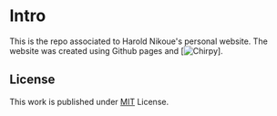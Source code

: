 # Intro 
This is the repo associated to Harold Nikoue's personal website.
The website was created using Github pages and [![Chirpy](https://chirpy.cotes.page/)].

## License

This work is published under [MIT][mit] License.

[gem]: https://rubygems.org/gems/jekyll-theme-chirpy
[chirpy]: https://github.com/cotes2020/jekyll-theme-chirpy/
[CD]: https://en.wikipedia.org/wiki/Continuous_deployment
[mit]: https://github.com/cotes2020/chirpy-starter/blob/master/LICENSE
